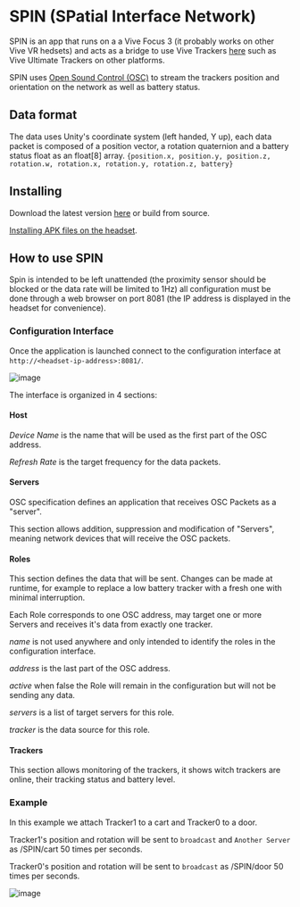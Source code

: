# SPIN (SPatial Interface Network)
SPIN is an app that runs on a a Vive Focus 3 (it probably works on other Vive VR hedsets) and acts as a bridge to use Vive Trackers [here](https://www.vive.com/us/support/vive-xr/category_howto/installing-tracker-accessories.html) such as Vive Ultimate Trackers on other platforms.

SPIN uses [Open Sound Control (OSC)](https://en.wikipedia.org/wiki/Open_Sound_Control) to stream the trackers position and orientation on the network as well as battery status.

## Data format
The data uses Unity's coordinate system (left handed, Y up), each data packet is composed of a position vector, a rotation quaternion and a battery status float as an float[8] array.
`{position.x, position.y, position.z, rotation.w, rotation.x, rotation.y, rotation.z, battery}`

## Installing
Download the latest version [here](https://github.com/CREW-Brussels/SPIN/releases) or build from source.

[Installing APK files on the headset](https://www.vive.com/us/support/focus3/category_howto/installing-apk-on-headset.html).

## How to use SPIN
Spin is intended to be left unattended (the proximity sensor should be blocked or the data rate will be limited to 1Hz) all configuration must be done through a web browser on port 8081 (the IP address is displayed in the headset for convenience).

### Configuration Interface

Once the application is launched connect to the configuration interface at `http://<headset-ip-address>:8081/`.

![image](https://github.com/user-attachments/assets/93ad3850-878c-4ea1-9216-bdd9bbbb9786)

The interface is organized in 4 sections:

#### Host
*Device Name* is the name that will be used as the first part of the OSC address.

*Refresh Rate* is the target frequency for the data packets.

#### Servers
OSC specification defines an application that receives OSC Packets as a "server".

This section allows addition, suppression and modification of "Servers", meaning network devices that will receive the OSC packets.

#### Roles
This section defines the data that will be sent.
Changes can be made at runtime, for example to replace a low battery tracker with a fresh one with minimal interruption.

Each Role corresponds to one OSC address, may target one or more Servers and receives it's data from exactly one tracker.

*name* is not used anywhere and only intended to identify the roles in the configuration interface.

*address* is the last part of the OSC address.

*active* when false the Role will remain in the configuration but will not be sending any data.

*servers* is a list of target servers for this role.

*tracker* is the data source for this role.

#### Trackers
This section allows monitoring of the trackers, it shows witch trackers are online, their tracking status and battery level.

### Example

In this example we attach Tracker1 to a cart and Tracker0 to a door.

Tracker1's position and rotation will be sent to `broadcast` and `Another Server` as /SPIN/cart 50 times per seconds.

Tracker0's position and rotation will be sent to `broadcast` as /SPIN/door 50 times per seconds.

![image](https://github.com/user-attachments/assets/9adb714a-c1ea-43a5-b45a-7d51ac31f6bf)
